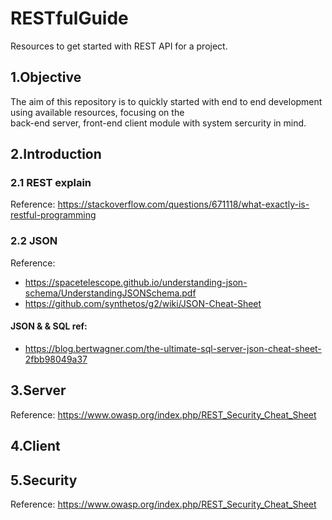 # RESTfulGuide
Resources to get started with REST API for a project.

## 1.Objective
The aim of this repository is to quickly started with end to end development using available resources, focusing on the  
back-end server, front-end client module with system sercurity in mind. 

## 2.Introduction
### 2.1 REST explain
Reference: https://stackoverflow.com/questions/671118/what-exactly-is-restful-programming

### 2.2 JSON 
Reference:
- https://spacetelescope.github.io/understanding-json-schema/UnderstandingJSONSchema.pdf
- https://github.com/synthetos/g2/wiki/JSON-Cheat-Sheet
#### JSON & & SQL ref:
- https://blog.bertwagner.com/the-ultimate-sql-server-json-cheat-sheet-2fbb98049a37



## 3.Server
Reference: https://www.owasp.org/index.php/REST_Security_Cheat_Sheet
  
## 4.Client

## 5.Security
  Reference: https://www.owasp.org/index.php/REST_Security_Cheat_Sheet

